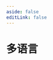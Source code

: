 ```yaml
---
aside: false
editLink: false
---
```


# 多语言

<script setup>
import Chart from '../components/SampleChart.vue'
import data from '../data/sample/i18n/index.json'
</script>
<Chart :js="data['index.js']" :html="data['index.html']" :css="data['index.css']" title="多语言"/>

<!--@include: @/data/sample/i18n/index.md-->
